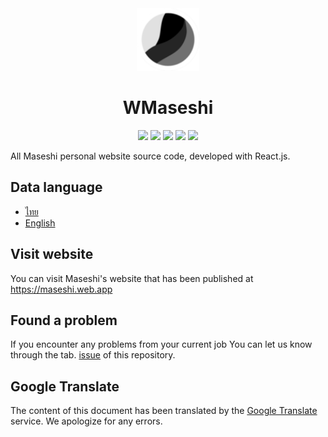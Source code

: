 <div align="center">
    <img src="./public/favicon-96x96.png" width="100">
    <h1>WMaseshi</h1>
    <img src="https://img.shields.io/badge/react.js-v17-61DBFB?logo=react&logoColor=white&style=flat-square">
    <img src="https://img.shields.io/david/Maseshi/WMaseshi?logo=node.js&logoColor=white&style=flat-square">
    <img src="https://img.shields.io/github/stars/Maseshi/WMaseshi.svg?logo=github&style=flat-square">
    <img src="https://img.shields.io/github/license/Maseshi/WMaseshi.svg?logo=github&style=flat-square">
    <img src="https://img.shields.io/github/workflow/status/Maseshi/WMaseshi/CITest?label=test&logo=circleci&style=flat-square">
</div>

All Maseshi personal website source code, developed with React.js.

## Data language
- [ไทย](https://github.com/Maseshi/WMaseshi/blob/main/docs/README.th.md)
- [English](https://github.com/Maseshi/WMaseshi/blob/main/docs/README.en.md)

## Visit website
You can visit Maseshi's website that has been published at https://maseshi.web.app

## Found a problem
If you encounter any problems from your current job You can let us know through the tab. [issue](https://github.com/Maseshi/WMaseshi/issues) of this repository.

## Google Translate
The content of this document has been translated by the [Google Translate](https://translate.google.com/) service. We apologize for any errors.